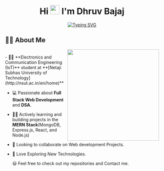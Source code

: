  <div align="center">
  
  <h1>Hi <img src="https://media.giphy.com/media/hvRJCLFzcasrR4ia7z/giphy.gif" width="30px"> I'm Dhruv Bajaj</h1>
  
</div>

<div align="center">

[![Typing SVG](https://readme-typing-svg.demolab.com?font=Fira+Code&weight=500&size=27&pause=1000&center=true&vCenter=true&width=600&height=65&lines=%F0%9F%93%98+Currently+Learning+DSA;%F0%9F%A7%91%E2%80%8D%F0%9F%92%BB+Full+Stack+Developer;%F0%9F%9A%80+Currently+Working+on+MERN+Stack)](https://git.io/typing-svg)


</div>

## 👨‍💻 About Me
<div >
  <img src="https://user-images.githubusercontent.com/74038190/229223263-cf2e4b07-2615-4f87-9c38-e37600f8381a.gif" width="300px" align="right"/>
 <br>
    - 🧑‍🎓 **Electronics and Communication Engineering (IoT)** student at **[Netaji Subhas University of Technology](http://nsut.ac.in/en/home)**
 
   -  💻 Passionate about **Full Stack Web Development** and **DSA**.
  
   - 👨‍💻 Actively learning and building projects in the **MERN Stack**(MongoDB, Express.js, React, and Node.js)
  
   - 🔭 Looking to collaborate on Web development Projects.
  
   - 🌱 Love Exploring New Technologies. <br>

     😃 Feel free to check out my repositories and Contact me.
   
  

 
</div>




<!--
**dhruvbajaj13/dhruvbajaj13** is a ✨ _special_ ✨ repository because its `README.md` (this file) appears on your GitHub profile.

Here are some ideas to get you started:

- 🔭 I’m currently working on ...
- 🌱 I’m currently learning ...
- 👯 I’m looking to collaborate on ...
- 🤔 I’m looking for help with ...
- 💬 Ask me about ...
- 📫 How to reach me: ...
- 😄 Pronouns: ...
- ⚡ Fun fact: ...
-->
